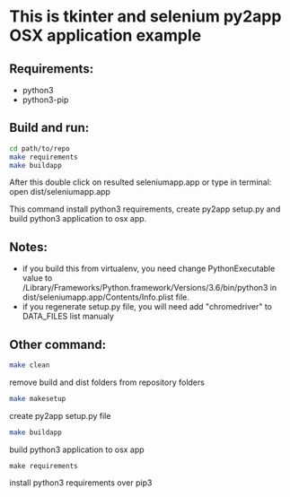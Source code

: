 # This is tkinter and selenium py2app OSX application example
## Requirements:
* python3
* python3-pip

## Build and run:
```bash
cd path/to/repo
make requirements
make buildapp
```
After this double click on resulted seleniumapp.app or type in terminal: open dist/seleniumapp.app

This command install python3 requirements, create py2app setup.py and build python3 application to osx app.

## Notes:
* if you build this from virtualenv, you need change PythonExecutable value to /Library/Frameworks/Python.framework/Versions/3.6/bin/python3 in dist/seleniumapp.app/Contents/Info.plist file.
* if you regenerate setup.py file, you will need add "chromedriver" to DATA_FILES list manualy

## Other command:
```bash
make clean
```
remove build and dist folders from repository folders

```bash
make makesetup
```
create py2app setup.py file

```bash
make buildapp
```
build python3 application to osx app

```
make requirements
```
install python3 requirements over pip3
